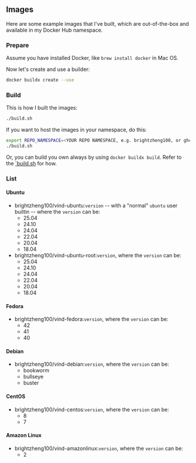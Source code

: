 ## Images

Here are some example images that I've built, which are out-of-the-box and available in my Docker Hub namespace.

### Prepare

Assume you have installed Docker, like `brew install docker` in Mac OS.

Now let's create and use a builder:

```sh
docker buildx create --use
```

### Build

This is how I built the images:

```sh
./build.sh
```

If you want to host the images in your namespace, do this:

```sh
export REPO_NAMESPACE=<YOUR REPO NAMESPACE, e.g. brightzheng100, or ghcr.io/YOURNAME>
./build.sh
```

Or, you can build you own always by using `docker buildx build`.
Refer to the [`build.sh](./build.sh) for how.

### List

#### Ubuntu

- brightzheng100/vind-ubuntu:`version` -- with a "normal" `ubuntu` user builtin -- where the `version` can be:
  - 25.04
  - 24.10
  - 24.04
  - 22.04
  - 20.04
  - 18.04
- brightzheng100/vind-ubuntu-root:`version`, where the `version` can be:
  - 25.04
  - 24.10
  - 24.04
  - 22.04
  - 20.04
  - 18.04

#### Fedora

- brightzheng100/vind-fedora:`version`, where the `version` can be:
  - 42
  - 41
  - 40

#### Debian

- brightzheng100/vind-debian:`version`, where the `version` can be:
  - bookworm
  - bullseye
  - buster

#### CentOS

- brightzheng100/vind-centos:`version`, where the `version` can be:
  - 8
  - 7

#### Amazon Linux

- brightzheng100/vind-amazonlinux:`version`, where the `version` can be:
  - 2
